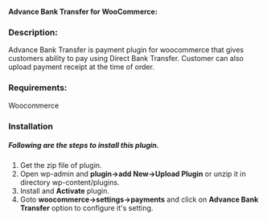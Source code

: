 <strong>Advance Bank Transfer for WooCommerce:</strong>

<h3>Description:</h3>
Advance Bank Transfer is payment plugin for woocommerce that gives customers ability to pay using Direct Bank Transfer. Customer can also upload payment receipt at the time of order.

<h3>Requirements:</h3>
Woocommerce


<h3>Installation</h3>
<h5>Following are the steps to install this plugin.</h5>
<ol>
<li> Get the zip file of plugin.</li>
<li> Open wp-admin and <strong>plugin->add New->Upload Plugin</strong> or unzip it in directory wp-content/plugins.</li>
<li> Install and <strong>Activate</strong> plugin.</li>
<li> Goto <strong>woocommerce->settings->payments</strong> and click on <strong>Advance Bank Transfer</strong> option to configure it's setting.</li>
